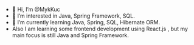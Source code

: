 - 👋 Hi, I’m @MykKuc
- 👀 I’m interested in Java, Spring Framework, SQL.
- 🌱 I’m currently learning Java, Spring, SQL, Hibernate ORM.
- Also I am learning some frontend development using React.js , but my main focus is still Java and Spring Framework.


<!---
MykKuc/MykKuc is a ✨ special ✨ repository because its `README.md` (this file) appears on your GitHub profile.
You can click the Preview link to take a look at your changes.
--->
